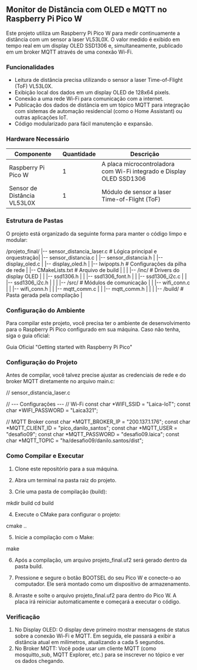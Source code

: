 ## Monitor de Distância com OLED e MQTT no Raspberry Pi Pico W

Este projeto utiliza um Raspberry Pi Pico W para medir continuamente a distância com um sensor a laser VL53L0X. O valor medido é exibido em tempo real em um display OLED SSD1306 e, simultaneamente, publicado em um broker MQTT através de uma conexão Wi-Fi.

### Funcionalidades
* Leitura de distância precisa utilizando o sensor a laser Time-of-Flight (ToF) VL53L0X.
* Exibição local dos dados em um display OLED de 128x64 pixels.
* Conexão a uma rede Wi-Fi para comunicação com a internet.
* Publicação dos dados de distância em um tópico MQTT para integração com sistemas de automação residencial (como o Home Assistant) ou outras aplicações IoT.
* Código modularizado para fácil manutenção e expansão.

### Hardware Necessário
|          Componente          | Quantidade |                                Descrição                             |
| ---------------------------- | ---------- | -------------------------------------------------------------------- |
|     Raspberry Pi Pico W      |      1     | A placa microcontroladora com Wi-Fi integrado e Display OLED SSD1306 |
| Sensor de Distância VL53L0X  |      1     | Módulo de sensor a laser Time-of-Flight (ToF)                        |

### Estrutura de Pastas
O projeto está organizado da seguinte forma para manter o código limpo e modular:

/projeto_final/
|-- sensor_distancia_laser.c                # Lógica principal e orquestração|
|-- sensor_distancia.c                                                       |
|-- sensor_distancia.h                                                       |
|-- display_oled.c                                                           |
|-- display_oled.h                                                           |
|-- lwipopts.h              # Configurações da pilha de rede                 |
|-- CMakeLists.txt          # Arquivo de build                               |
|                                                                            |
|-- /inc/                   # Drivers do display OLED                        |
|   |-- ssd1306.h                                                            |
|   |-- ssd1306_font.h                                                       |
|   |-- ssd1306_i2c.c                                                        |
|   |-- ssd1306_i2c.h                                                        |
|                                                                            |
|-- /src/                   # Módulos de comunicação                         |
|   |-- wifi_conn.c                                                          | 
|   |-- wifi_conn.h                                                          |
|   |-- mqtt_comm.c                                                          |
|   |-- mqtt_comm.h                                                          |
|                                                                            |
|-- /build/                 # Pasta gerada pela compilação                   |

### Configuração do Ambiente
Para compilar este projeto, você precisa ter o ambiente de desenvolvimento para o Raspberry Pi Pico configurado em sua máquina. Caso não tenha, siga o guia oficial:

Guia Oficial "Getting started with Raspberry Pi Pico"

### Configuração do Projeto
Antes de compilar, você talvez precise ajustar as credenciais de rede e do broker MQTT diretamente no arquivo main.c:

// sensor_distancia_laser.c

// --- Configurações ---
// Wi-Fi
const char *WIFI_SSID = "Laica-IoT";
const char *WIFI_PASSWORD = "Laica321";

// MQTT Broker
const char *MQTT_BROKER_IP = "200.137.1.176";
const char *MQTT_CLIENT_ID = "pico_danilo_santos";
const char *MQTT_USER = "desafio09";
const char *MQTT_PASSWORD = "desafio09.laica";
const char *MQTT_TOPIC = "ha/desafio09/danilo.santos/dist";

### Como Compilar e Executar
1. Clone este repositório para a sua máquina.
2. Abra um terminal na pasta raiz do projeto.

3. Crie uma pasta de compilação (build):

mkdir build
cd build

4. Execute o CMake para configurar o projeto:

cmake ..

5. Inicie a compilação com o Make:

make

6. Após a compilação, um arquivo projeto_final.uf2 será gerado dentro da pasta build.

7. Pressione e segure o botão BOOTSEL do seu Pico W e conecte-o ao computador. Ele será montado como um dispositivo de armazenamento.

8. Arraste e solte o arquivo projeto_final.uf2 para dentro do Pico W. A placa irá reiniciar automaticamente e começará a executar o código.

### Verificação
1. No Display OLED: O display deve primeiro mostrar mensagens de status sobre a conexão Wi-Fi e MQTT. Em seguida, ele passará a exibir a distância atual em milímetros, atualizando a cada 5 segundos.
2. No Broker MQTT: Você pode usar um cliente MQTT (como mosquitto_sub, MQTT Explorer, etc.) para se inscrever no tópico e ver os dados chegando.